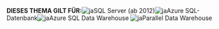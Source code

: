 <Token>**DIESES THEMA GILT FÜR:**![ja](media/yes.png)SQL Server (ab 2012)![ja](media/yes.png)Azure SQL-Datenbank![ja](media/yes.png)Azure SQL Data Warehouse ![ja](media/yes.png)Parallel Data Warehouse </Token>
